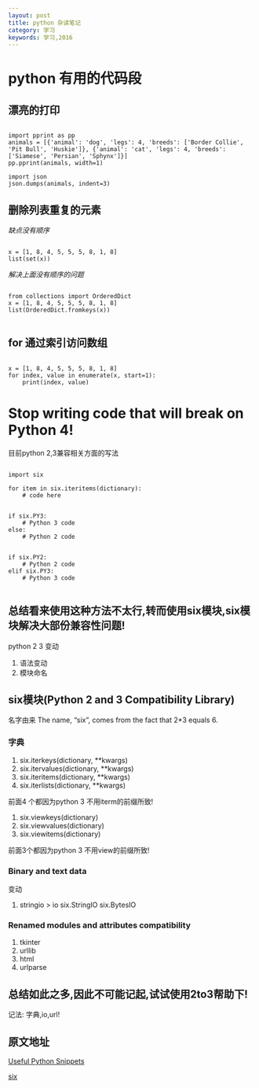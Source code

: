 ```yaml
---
layout: post
title: python 杂读笔记
category: 学习
keywords: 学习,2016
---
```


# python 有用的代码段

## 漂亮的打印

```

import pprint as pp
animals = [{'animal': 'dog', 'legs': 4, 'breeds': ['Border Collie', 'Pit Bull', 'Huskie']}, {'animal': 'cat', 'legs': 4, 'breeds': ['Siamese', 'Persian', 'Sphynx']}]
pp.pprint(animals, width=1)

import json
json.dumps(animals, indent=3)

```

## 删除列表重复的元素



*缺点没有顺序*

```

x = [1, 8, 4, 5, 5, 5, 8, 1, 8]
list(set(x))

```

*解决上面没有顺序的问题*

```

from collections import OrderedDict
x = [1, 8, 4, 5, 5, 5, 8, 1, 8]
list(OrderedDict.fromkeys(x))


```

## for 通过索引访问数组

```

x = [1, 8, 4, 5, 5, 5, 8, 1, 8]
for index, value in enumerate(x, start=1):
    print(index, value)

```



# Stop writing code that will break on Python 4!

目前python 2,3兼容相关方面的写法


```

import six

for item in six.iteritems(dictionary):
    # code here


if six.PY3:
    # Python 3 code
else:
    # Python 2 code


if six.PY2:
    # Python 2 code
elif six.PY3:
    # Python 3 code


```

## 总结看来使用这种方法不太行,转而使用six模块,six模块解决大部份兼容性问题!

python 2 3 变动

1. 语法变动
2. 模块命名

## six模块(Python 2 and 3 Compatibility Library)
名字由来
The name, “six”, comes from the fact that 2*3 equals 6.


### 字典

1. six.iterkeys(dictionary, **kwargs)
2. six.itervalues(dictionary, **kwargs)
3. six.iteritems(dictionary, **kwargs)
4. six.iterlists(dictionary, **kwargs)

前面4 个都因为python 3 不用iterm的前缀所致!

1. six.viewkeys(dictionary)
2. six.viewvalues(dictionary)
3. six.viewitems(dictionary)

前面3个都因为python 3 不用view的前缀所致!


### Binary and text data
变动
1. stringio > io
six.StringIO
six.BytesIO

### Renamed modules and attributes compatibility

1. tkinter
2. urllib
3. html
4. urlparse

## 总结如此之多,因此不可能记起,试试使用2to3帮助下!
记法: 字典,io,url!


## 原文地址
[Useful Python Snippets](http://fadymak.com/pages/useful_python_snippets.html?utm_source=Python+Weekly+Newsletter&utm_campaign=15e25f8d12-Python_Weekly_Issue_226_January_14_2015&utm_medium=email&utm_term=0_9e26887fc5-15e25f8d12-312776105)


[six](https://pythonhosted.org/six/#)
